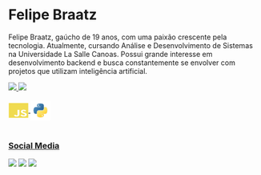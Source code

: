 # Felipe Braatz
Felipe Braatz, gaúcho de 19 anos, com uma paixão crescente pela tecnologia. Atualmente, cursando Análise e Desenvolvimento de Sistemas na Universidade La Salle Canoas. Possui grande interesse em desenvolvimento backend e busca constantemente se envolver com projetos que utilizam inteligência artificial.

<div>
  <a href="https://github.com/felipebraatz">
  <img height="180em" src="https://github-readme-stats.vercel.app/api?username=felipebraatz&show_icons=true&theme=nightowl&include_all_commits=true&count_private=true"/>
  <img height="180em" src="https://github-readme-stats.vercel.app/api/top-langs/?username=felipebraatz&layout=compact&langs_count=6&theme=nightowl"/>
</div>

<div style="display: inline_block"><br>
  <img align="center" alt="Js" height="30" width="40" src="https://raw.githubusercontent.com/devicons/devicon/master/icons/javascript/javascript-plain.svg">
  <img align="center" alt="Python" height="40" width="40" src="https://raw.githubusercontent.com/github/explore/80688e429a7d4ef2fca1e82350fe8e3517d3494d/topics/python/python.png" />
</div><br>

### Social Media
 
<div>
 <a href = "https://mail.google.com/mail/?view=cm&fs=1&to=contato.felipe.braatz@gmail.com&su=Assunto%20do%20Email&body=Escreva%20sua%20mensagem%20aqui"><img src="https://img.shields.io/badge/-Gmail-%23333?style=for-the-badge&logo=gmail&logoColor=white" target="_blank"></a> 
 <a href="https://www.instagram.com/felipebraatz_/" target="_blank"><img src="https://img.shields.io/badge/-Instagram-%23E4405F?style=for-the-badge&logo=instagram&logoColor=white" target="_blank"></a>  
 <a href="https://www.linkedin.com/in/felipe-braatz-311431378/" target="_blank"><img src="https://img.shields.io/badge/-LinkedIn-%230077B5?style=for-the-badge&logo=linkedin&logoColor=white" target="_blank"></a>
</div>
<br>